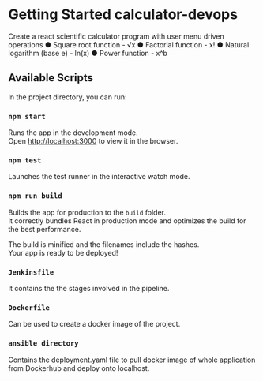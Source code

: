 # Getting Started calculator-devops 

Create a react scientific calculator program with user menu driven operations
● Square root function - √x
● Factorial function - x!
● Natural logarithm (base е) - ln(x)
● Power function - x^b

## Available Scripts

In the project directory, you can run:

### `npm start`

Runs the app in the development mode.\
Open [http://localhost:3000](http://localhost:3000) to view it in the browser.

### `npm test`

Launches the test runner in the interactive watch mode.


### `npm run build`

Builds the app for production to the `build` folder.\
It correctly bundles React in production mode and optimizes the build for the best performance.

The build is minified and the filenames include the hashes.\
Your app is ready to be deployed!

### `Jenkinsfile`

It contains the the stages involved in the pipeline.

###  `Dockerfile`

Can be used to create a docker image of the project.


### `ansible directory`

Contains the deployment.yaml file to pull docker image of whole application from Dockerhub and deploy onto localhost.

